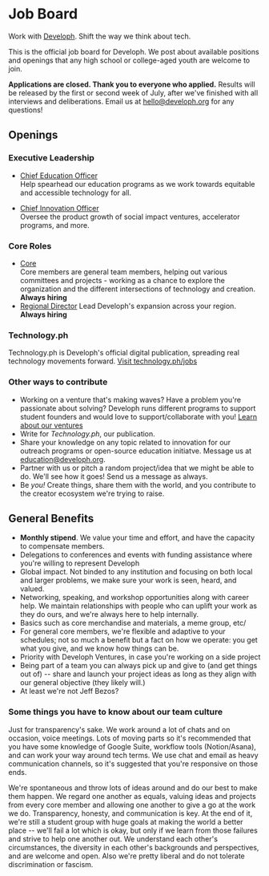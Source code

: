 # Job Board
Work with [Developh](http://developh.org). Shift the way we think about tech. 

This is the official job board for Developh. We post about available positions and openings that any high school or college-aged youth are welcome to join.

**Applications are closed. Thank you to everyone who applied.**
Results will be released by the first or second week of July, after we've finished with all interviews and deliberations. Email us at hello@developh.org for any questions!


## Openings

### Executive Leadership

* [Chief Education Officer](https://github.com/wedeveloph/jobs/blob/master/chiefeducationofficer.md)  
Help spearhead our education programs as we work towards equitable and accessible technology for all.

* [Chief Innovation Officer](https://github.com/wedeveloph/jobs/blob/master/chiefinnovationofficer.md)  
Oversee the product growth of social impact ventures, accelerator programs, and more.

### Core Roles

* [Core](http://github.com/wedeveloph/jobs/blob/master/core.MD)  
 Core members are general team members, helping out various committees and projects - working as a chance to explore the organization and the different intersections of technology and creation. **Always hiring**
* [Regional Director](https://github.com/wedeveloph/jobs/blob/master/regionaldirector.MD) 
Lead Developh's expansion across your region. **Always hiring**

### Technology.ph
Technology.ph is Developh's official digital publication, spreading real technology movements forward.
[Visit technology.ph/jobs](https://technology.ph/jobs)

### Other ways to contribute
* Working on a venture that's making waves? Have a problem you're passionate about solving? Developh runs different programs to support student founders and would love to support/collaborate with you! [Learn about our ventures](https://developh.org/jobs) 
* Write for *Technology.ph*, our publication.
* Share your knowledge on any topic related to innovation for our outreach programs or open-source education initiatve. Message us at education@developh.org.
* Partner with us or pitch a random project/idea that we might be able to do. We'll see how it goes! Send us a message as always.
* Be _you!_ Create things, share them with the world, and you contribute to the creator ecosystem we're trying to raise.


## General Benefits
* **Monthly stipend**. We value your time and effort, and have the capacity to compensate members.
* Delegations to conferences and events with funding assistance where you're willing to represent Developh
* Global impact. Not binded to any institution and focusing on both local and larger problems, we make sure your work is seen, heard, and valued.
* Networking, speaking, and workshop opportunities along with career help. We maintain relationships with people who can uplift your work as they do ours, and we're always here to help internally.
* Basics such as core merchandise and materials, a meme group, etc/
* For general core members, we're flexible and adaptive to your schedules; not so much a benefit but a fact on how we operate: you get what you give, and we know how things can be.
* Priority with Developh Ventures, in case you're working on a side project
* Being part of a team you can always pick up and give to (and get things out of) -- share and launch your project ideas as long as they align with our general objective (they likely will.)
* At least we're not Jeff Bezos?


### Some things you have to know about our team culture
Just for transparency's sake.
We work around a lot of chats and on occasion, voice meetings. Lots of moving parts so it's recommended that you have some knowledge of Google Suite, workflow tools (Notion/Asana), and can work your way around tech terms. We use chat and email as heavy communication channels, so it's suggested that you're responsive on those ends.

We're spontaneous and throw lots of ideas around and do our best to make them happen. We regard one another as equals, valuing ideas and projects from every core member and allowing one another to give a go at the work we do. Transparency, honesty, and communication is key. At the end of it, we're still a student group with huge goals at making the world a better place -- we'll fail a lot which is okay, but only if we learn from those failures and strive to help one another out. We understand each other's circumstances, the diversity in each other's backgrounds and perspectives, and are welcome and open. Also we're pretty liberal and do not tolerate discrimination or fascism.
